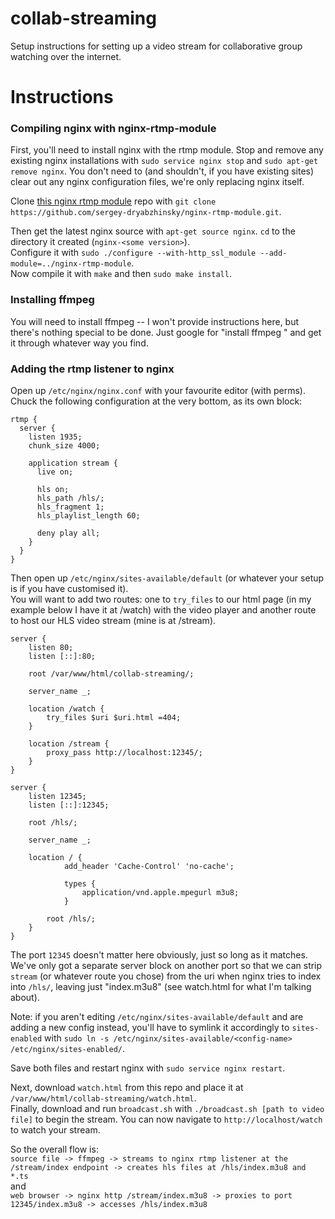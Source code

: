 # collab-streaming
Setup instructions for setting up a video stream for collaborative group watching over the internet.

# Instructions

### Compiling nginx with nginx-rtmp-module
First, you'll need to install nginx with the rtmp module. Stop and remove any existing nginx installations with
`sudo service nginx stop` and `sudo apt-get remove nginx`. You don't need to (and shouldn't, if you have existing sites) clear out any nginx configuration files, we're only replacing nginx itself.  

Clone [this nginx rtmp module](https://github.com/sergey-dryabzhinsky/nginx-rtmp-module) repo with `git clone https://github.com/sergey-dryabzhinsky/nginx-rtmp-module.git`.  

Then get the latest nginx source with `apt-get source nginx`. `cd` to the directory it created (`nginx-<some version>`).  
Configure it with `sudo ./configure --with-http_ssl_module --add-module=../nginx-rtmp-module`.  
Now compile it with `make` and then `sudo make install`.  

### Installing ffmpeg

You will need to install ffmpeg -- I won't provide instructions here, but there's nothing special to be done. Just google for "install ffmpeg <your platform>" and get it through whatever way you find.  

### Adding the rtmp listener to nginx

Open up `/etc/nginx/nginx.conf` with your favourite editor (with perms). Chuck the following configuration at the very bottom, as its own block:  

```
rtmp {
  server {
    listen 1935;
    chunk_size 4000;
    
    application stream {
      live on;
      
      hls on;
      hls_path /hls/;
      hls_fragment 1;
      hls_playlist_length 60;
      
      deny play all;
    }
  }
}
```

Then open up `/etc/nginx/sites-available/default` (or whatever your setup is if you have customised it).  
You will want to add two routes: one to `try_files` to our html page (in my example below I have it at /watch) with the video player and another route to host our HLS video stream (mine is at /stream).  

```
server {
	listen 80;
	listen [::]:80;

	root /var/www/html/collab-streaming/;

	server_name _;

	location /watch {
		try_files $uri $uri.html =404;
	}

	location /stream {
		proxy_pass http://localhost:12345/;
	}
}

server {
	listen 12345;
	listen [::]:12345;

	root /hls/;
	
	server_name _;
	
	location / {
			add_header 'Cache-Control' 'no-cache';

			types {
				application/vnd.apple.mpegurl m3u8;
			}

		root /hls/;
	}
}
```

The port `12345` doesn't matter here obviously, just so long as it matches. We've only got a separate server block on another port so that we can strip `stream` (or whatever route you chose) from the uri when nginx tries to index into `/hls/`, leaving just "index.m3u8" (see watch.html for what I'm talking about).  

Note: if you aren't editing `/etc/nginx/sites-available/default` and are adding a new config instead, you'll have to symlink it accordingly to `sites-enabled` with `sudo ln -s /etc/nginx/sites-available/<config-name> /etc/nginx/sites-enabled/`.  

Save both files and restart nginx with `sudo service nginx restart`.  

Next, download `watch.html` from this repo and place it at `/var/www/html/collab-streaming/watch.html`.  
Finally, download and run `broadcast.sh` with `./broadcast.sh [path to video file]` to begin the stream. You can now navigate to `http://localhost/watch` to watch your stream.  
  
  
So the overall flow is:  
```source file -> ffmpeg -> streams to nginx rtmp listener at the /stream/index endpoint -> creates hls files at /hls/index.m3u8 and *.ts```  
and  
```web browser -> nginx http /stream/index.m3u8 -> proxies to port 12345/index.m3u8 -> accesses /hls/index.m3u8```
